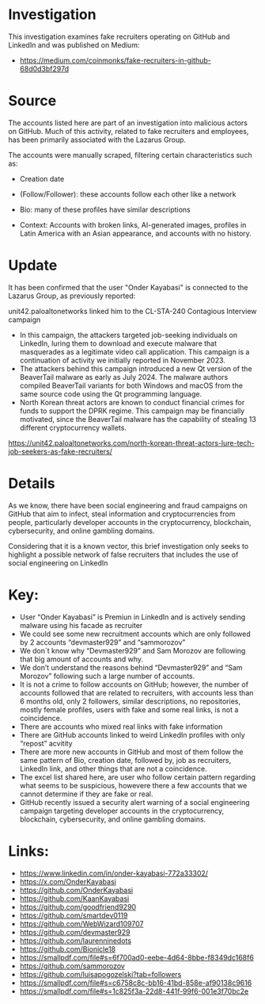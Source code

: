 # Investigation

This investigation examines fake recruiters operating on GitHub and LinkedIn and was published on Medium:

- https://medium.com/coinmonks/fake-recruiters-in-github-68d0d3bf297d

# Source

The accounts listed here are part of an investigation into malicious actors on GitHub. Much of this activity, related to fake recruiters and employees, has been primarily associated with the Lazarus Group.

The accounts were manually scraped, filtering certain characteristics such as:

- Creation date

- (Follow/Follower): these accounts follow each other like a network

- Bio: many of these profiles have similar descriptions

- Context: Accounts with broken links, AI-generated images, profiles in Latin America with an Asian appearance, and accounts with no history.

# Update

It has been confirmed that the user "Onder Kayabasi" is connected to the Lazarus Group, as previously reported:

unit42.paloaltonetworks linked him to the CL-STA-240 Contagious Interview campaign
- In this campaign, the attackers targeted job-seeking individuals on LinkedIn, luring them to download and execute malware that masquerades as a legitimate video call application. This campaign is a continuation of activity we initially reported in November 2023.
- The attackers behind this campaign introduced a new Qt version of the BeaverTail malware as early as July 2024. The malware authors compiled BeaverTail variants for both Windows and macOS from the same source code using the Qt programming language.
- North Korean threat actors are known to conduct financial crimes for funds to support the DPRK regime. This campaign may be financially motivated, since the BeaverTail malware has the capability of stealing 13 different cryptocurrency wallets.

https://unit42.paloaltonetworks.com/north-korean-threat-actors-lure-tech-job-seekers-as-fake-recruiters/

# Details

As we know, there have been social engineering and fraud campaigns on GitHub that aim to infect, steal information and cryptocurrencies from people, particularly developer accounts in the cryptocurrency, blockchain, cybersecurity, and online gambling domains.

Considering that it is a known vector, this brief investigation only seeks to highlight a possible network of false recruiters that includes the use of social engineering on LinkedIn

# Key:

- User “Onder Kayabasi” is Premiun in LinkedIn and is actively sending malware using his facade as recruiter
- We could see some new recruitment accounts which are only followed by 2 accounts “devmaster929” and “sammorozov”
- We don´t know why “Devmaster929” and Sam Morozov are following that big amount of accounts and why.
- We don’t understand the reasons behind “Devmaster929” and “Sam Morozov” following such a large number of accounts.
- It is not a crime to follow accounts on GitHub; however, the number of accounts followed that are related to recruiters, with accounts less than 6 months old, only 2 followers, similar descriptions, no repositories, mostly female profiles, users with fake and some real links, is not a coincidence.
- There are accounts who mixed real links with fake information
- There are GitHub accounts linked to weird LinkedIn profiles with only “repost” acvitity
- There are more new accounts in GitHub and most of them follow the same pattern of Bio, creation date, followed by, job as recruiters, LinkedIn link, and other things that are not a coincidence.
- The excel list shared here, are user who follow certain pattern regarding what seems to be suspicious, howevere there a few accounts that we cannot determine if they are fake or real.
- GitHub recently issued a security alert warning of a social engineering campaign targeting developer accounts in the cryptocurrency, blockchain, cybersecurity, and online gambling domains.


# Links:

- https://www.linkedin.com/in/onder-kayabasi-772a33302/
- https://x.com/OnderKayabasi
- https://github.com/OnderKayabasi
- https://github.com/KaanKayabasi
- https://github.com/goodfriend9290
- https://github.com/smartdev0119
- https://github.com/WebWizard109707
- https://github.com/devmaster929
- https://github.com/laurenninedots
- https://github.com/Bionicle18
- https://smallpdf.com/file#s=6f700ad0-eebe-4d64-8bbe-f8349dc168f6
- https://github.com/sammorozov
- https://github.com/luisapogozelski?tab=followers
- https://smallpdf.com/file#s=c6758c8c-bb16-41bd-858e-af90138c9616
- https://smallpdf.com/file#s=1c825f3a-22d8-441f-99f6-001e3f70bc2e
